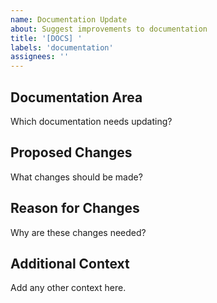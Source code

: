 ```yaml
---
name: Documentation Update
about: Suggest improvements to documentation
title: '[DOCS] '
labels: 'documentation'
assignees: ''
---
```


## Documentation Area
Which documentation needs updating?

## Proposed Changes
What changes should be made?

## Reason for Changes
Why are these changes needed?

## Additional Context
Add any other context here. 